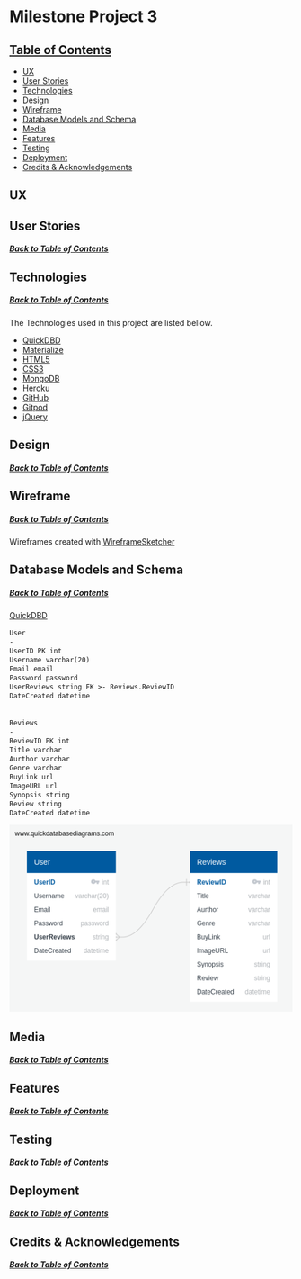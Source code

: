 
# Milestone Project 3

## [**Table of Contents**](#table-of-contents)

- [UX](#UX)
- [User Stories](#User-Stories)
- [Technologies](#Technologies)
- [Design](#Design)
- [Wireframe](#Wireframe)
- [Database Models and Schema](#Database-Models-and-Schema)
- [Media](#Media)
- [Features](#Features)
- [Testing](#Testing)
- [Deployment](#Deployment)
- [Credits & Acknowledgements](#Credits-&-Acknowledgements)

## **UX**

## **User Stories**
##### [Back to Table of Contents](#table-of-contents)

## **Technologies**
##### [Back to Table of Contents](#table-of-contents)

The Technologies used in this project are listed bellow.

- [QuickDBD](https://app.quickdatabasediagrams.com//)
- [Materialize](https://materializecss.com/)
- [HTML5](https://en.wikipedia.org/wiki/HTML5/)
- [CSS3](https://en.wikipedia.org/wiki/CSS/)
- [MongoDB](https://www.mongodb.com/)
- [Heroku](https://www.heroku.com/)
- [GitHub](https://github.com/Darian-Frey/)
- [Gitpod](https://www.gitpod.io/)
- [jQuery](https://jquery.com/)

## **Design**
##### [Back to Table of Contents](#table-of-contents)

## **Wireframe**
##### [Back to Table of Contents](#table-of-contents)

Wireframes created with [WireframeSketcher](https://wireframesketcher.com)

## **Database Models and Schema**
##### [Back to Table of Contents](#table-of-contents)

[QuickDBD](https://app.quickdatabasediagrams.com//)

```
User
-
UserID PK int
Username varchar(20)
Email email
Password password
UserReviews string FK >- Reviews.ReviewID
DateCreated datetime


Reviews
-
ReviewID PK int
Title varchar
Aurthor varchar
Genre varchar
BuyLink url
ImageURL url
Synopsis string
Review string
DateCreated datetime
```

<img src="Wireframes/quickdbd/QuickDBD.png"
     alt="Database design"/>

## **Media**
##### [Back to Table of Contents](#table-of-contents)

## **Features**
##### [Back to Table of Contents](#table-of-contents)

## **Testing**
##### [Back to Table of Contents](#table-of-contents)

## **Deployment**
##### [Back to Table of Contents](#table-of-contents)

## **Credits & Acknowledgements**
##### [Back to Table of Contents](#table-of-contents)
